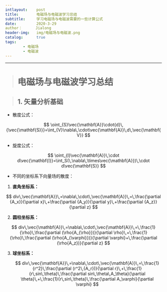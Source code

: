 ```yaml
---
intlayout:    post
title:        电磁场与电磁波学习总结
subtitle:     学习电磁场与电磁波需要的一些计算公式
date:         2020-3-29
author：      Jialong
header-img:   img/电磁场与电磁波.png
catalog:      true
tags:
        - 电磁场
        - 电磁波
---
```


---

> # 电磁场与电磁波学习总结



> ## 1. 矢量分析基础

- 散度公式：

$$
\oint_{S}\vec{\mathbf{A}}\cdot{d}\,{\vec{\mathbf{S}}}=\int_{V}\nabla\,\cdot\vec{\mathbf{A}}\,d\,\vec{\mathbf{V}}
$$




- 旋度公式：

$$
\oint_{l}\vec{\mathbf{A}}\,\cdot d\vec{\mathbf{l}}=\int_S(\,\nabla\,\times\vec{\mathbf{A}})\,\cdot d\vec{\mathbf{S}}
$$





- 不同的坐标系下向量场的散度：



1. **直角坐标系：**


$$
div\,\vec{\mathbf{A}}\,=\nabla\,\cdot\,\vec{\mathbf{A}}\,=\,\frac{\partial {A_x}}{\partial x}\,+\frac{\partial {A_y}}{\partial y}\,+\frac{\partial {A_z}}{\partial z}
$$

2. **圆柱坐标系：**

   

$$
div\,\vec{\mathbf{A}}\,=\nabla\,\cdot\,\vec{\mathbf{A}}\,=\,\frac{1}{\rho}\,\frac{\partial (\rho{A_{\rho}})}{\partial \rho}\,+\,\frac{1}{\rho}\,\frac{\partial (\rho{A_{\varphi}})}{\partial \varphi}+\,\frac{\partial (\rho{A_z})}{\partial z}
$$

3. **球坐标系：**
   
   
   $$
   div\,\vec{\mathbf{A}}\,=\nabla\,\cdot\,\vec{\mathbf{A}}\,=\,\frac{1}{r^2}\,\frac{\partial (r^2\,{A_r})}{\partial r}\,+\,\frac{1}{r\,sin\,\theta}\,\frac{\partial sin\,\theta\,A_\theta}{\partial \theta}\,+\,\frac{1}{r\,sin\,\theta}\,\frac{\partial A_\varphi}{\partial \varphi}
   $$
   

